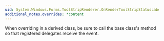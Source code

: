 ```yaml
---
uid: System.Windows.Forms.ToolStripRenderer.OnRenderToolStripStatusLabelBackground(System.Windows.Forms.ToolStripItemRenderEventArgs)
additional_notes.overrides: *content
---
```


<p>When overriding <xref href="System.Windows.Forms.ToolStripRenderer.OnRenderToolStripStatusLabelBackground(System.Windows.Forms.ToolStripItemRenderEventArgs)"></xref> in a derived class, be sure to call the base class's <xref href="System.Windows.Forms.ToolStripRenderer.OnRenderToolStripStatusLabelBackground(System.Windows.Forms.ToolStripItemRenderEventArgs)"></xref> method so that registered delegates receive the event.</p>


